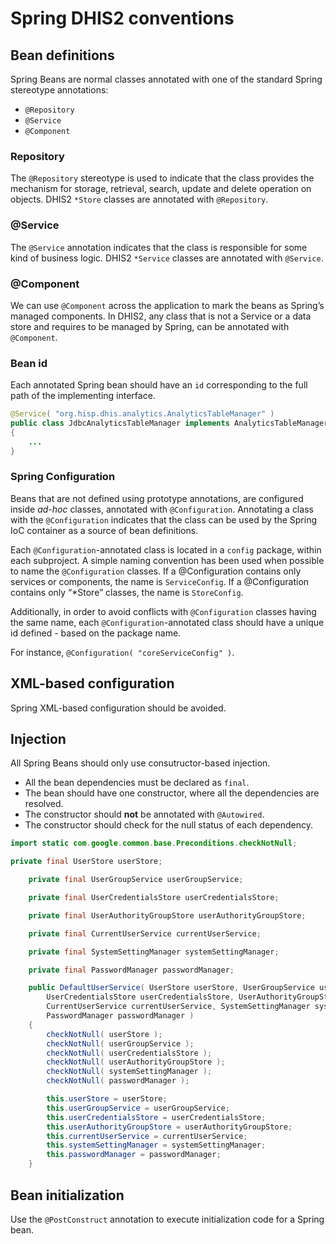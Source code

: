 # Spring DHIS2 conventions

## Bean definitions

Spring Beans are normal classes annotated with one of the standard Spring stereotype annotations:

- `@Repository`
- `@Service`
- `@Component`

### Repository

The `@Repository` stereotype is used to indicate that the class provides the mechanism for storage, retrieval, search, update and delete operation on objects. DHIS2 `*Store` classes are annotated with `@Repository`.

### @Service

The `@Service` annotation indicates that the class is responsible for some kind of business logic. DHIS2 `*Service` classes are annotated with `@Service`.

### @Component

We can use `@Component` across the application to mark the beans as Spring’s managed components. In DHIS2, any class that is not a Service or a data store and requires to be managed by Spring, can be annotated with `@Component`.

### Bean id

Each annotated Spring bean should have an `id` corresponding to the full path of the implementing interface.

```java
@Service( "org.hisp.dhis.analytics.AnalyticsTableManager" )
public class JdbcAnalyticsTableManager implements AnalyticsTableManager
{
	...
}
```

### Spring Configuration

Beans that are not defined using prototype annotations, are configured inside _ad-hoc_ classes, annotated with `@Configuration`. Annotating a class with the `@Configuration` indicates that the class can be used by the Spring IoC container as a source of bean definitions.

Each `@Configuration`-annotated class is located in a `config` package, within each subproject. A simple naming convention has been used when possible to name the `@Configuration` classes.
If a @Configuration contains only services or components, the name is `ServiceConfig`.
If a @Configuration contains only “*Store” classes, the name is `StoreConfig`.

Additionally, in order to avoid conflicts with `@Configuration` classes having the same name, each `@Configuration`-annotated class should have a unique id defined - based on the package name.

For instance, `@Configuration( "coreServiceConfig" )`.

## XML-based configuration

Spring XML-based configuration should be avoided.

## Injection

All Spring Beans should only use consutructor-based injection.

- All the bean dependencies must be declared as `final`.
- The bean should have one constructor, where all the dependencies are resolved.
- The constructor should **not** be annotated with `@Autowired`.
- The constructor should check for the null status of each dependency.

```java
import static com.google.common.base.Preconditions.checkNotNull;

private final UserStore userStore;

    private final UserGroupService userGroupService;

    private final UserCredentialsStore userCredentialsStore;

    private final UserAuthorityGroupStore userAuthorityGroupStore;

    private final CurrentUserService currentUserService;

    private final SystemSettingManager systemSettingManager;

    private final PasswordManager passwordManager;

    public DefaultUserService( UserStore userStore, UserGroupService userGroupService,
        UserCredentialsStore userCredentialsStore, UserAuthorityGroupStore userAuthorityGroupStore,
        CurrentUserService currentUserService, SystemSettingManager systemSettingManager,
        PasswordManager passwordManager )
    {
        checkNotNull( userStore );
        checkNotNull( userGroupService );
        checkNotNull( userCredentialsStore );
        checkNotNull( userAuthorityGroupStore );
        checkNotNull( systemSettingManager );
        checkNotNull( passwordManager );

        this.userStore = userStore;
        this.userGroupService = userGroupService;
        this.userCredentialsStore = userCredentialsStore;
        this.userAuthorityGroupStore = userAuthorityGroupStore;
        this.currentUserService = currentUserService;
        this.systemSettingManager = systemSettingManager;
        this.passwordManager = passwordManager;
    }
```

## Bean initialization

Use the `@PostConstruct` annotation to execute initialization code for a Spring bean.


